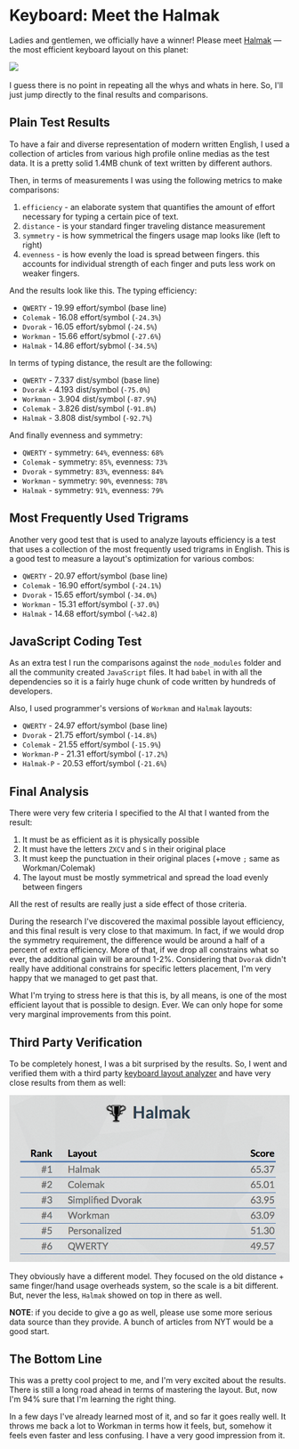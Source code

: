 # Keyboard: Meet the Halmak

Ladies and gentlemen, we officially have a winner! Please meet
[Halmak](https://github.com/MadRabbit/halmak) — the most efficient keyboard
layout on this planet:

![](https://github.com/MadRabbit/halmak/raw/master/screenshot.png)

I guess there is no point in repeating all the whys and whats in here. So, I'll
just jump directly to the final results and comparisons.

## Plain Test Results

To have a fair and diverse representation of modern written English, I used a
collection of articles from various high profile online medias as the test data.
It is a pretty solid 1.4MB chunk of text written by different authors.

Then, in terms of measurements I was using the following metrics to make comparisons:

1. `efficiency` - an elaborate system that quantifies the amount of effort necessary
   for typing a certain pice of text.
2. `distance` - is your standard finger traveling distance measurement
3. `symmetry` - is how symmetrical the fingers usage map looks like (left to right)
4. `evenness` - is how evenly the load is spread between fingers. this accounts
   for individual strength of each finger and puts less work on weaker fingers.

And the results look like this. The typing efficiency:

* `QWERTY` - 19.99 effort/symbol (base line)
* `Colemak` - 16.08 effort/symbol (`-24.3%`)
* `Dvorak` - 16.05 effort/sybmol (`-24.5%`)
* `Workman` - 15.66 effort/sybmol (`-27.6%`)
* `Halmak` - 14.86 effort/sybmol (`-34.5%`)

In terms of typing distance, the result are the following:

* `QWERTY` - 7.337 dist/symbol (base line)
* `Dvorak` - 4.193 dist/symbol (`-75.0%`)
* `Workman` - 3.904 dist/symbol (`-87.9%`)
* `Colemak` - 3.826 dist/symbol (`-91.8%`)
* `Halmak` - 3.808 dist/symbol (`-92.7%`)

And finally evenness and symmetry:

* `QWERTY` - symmetry: `64%`, evenness: `68%`
* `Colemak` - symmetry: `85%`, evenness: `73%`
* `Dvorak` - symmetry: `83%`, evenness: `84%`
* `Workman` - symmetry: `90%`, evenness: `78%`
* `Halmak` - symmetry: `91%`, evenness: `79%`

## Most Frequently Used Trigrams

Another very good test that is used to analyze layouts efficiency is a test that
uses a collection of the most frequently used trigrams in English. This is a good
test to measure a layout's optimization for various combos:

 * `QWERTY` - 20.97 effort/symbol (base line)
 * `Colemak` - 16.90 effort/symbol (`-24.1%`)
 * `Dvorak` - 15.65 effort/symbol (`-34.0%`)
 * `Workman` - 15.31 effort/symbol (`-37.0%`)
 * `Halmak` - 14.68 effort/symbol (`-%42.8`)

## JavaScript Coding Test

As an extra test I run the comparisons against the `node_modules` folder and all
the community created `JavaScript` files. It had `babel` in with all the dependencies
so it is a fairly huge chunk of code written by hundreds of developers.

Also, I used programmer's versions of `Workman` and `Halmak` layouts:

* `QWERTY` - 24.97 effort/symbol (base line)
* `Dvorak` - 21.75 effort/symbol (`-14.8%`)
* `Colemak` - 21.55 effort/symbol (`-15.9%`)
* `Workman-P` - 21.31 effort/symbol (`-17.2%`)
* `Halmak-P` - 20.53 effort/symbol (`-21.6%`)

## Final Analysis

There were very few criteria I specified to the AI that I wanted from the result:

1. It must be as efficient as it is physically possible
2. It must have the letters `ZXCV` and `S` in their original place
3. It must keep the punctuation in their original places (+move `;` same as Workman/Colemak)
3. The layout must be mostly symmetrical and spread the load evenly between fingers

All the rest of results are really just a side effect of those criteria.

During the research I've discovered the maximal possible layout efficiency, and
this final result is very close to that maximum. In fact, if we would drop the
symmetry requirement, the difference would be around a half of a percent of
extra efficiency. More of that, if we drop all constrains what so ever, the
additional gain will be around 1-2%. Considering that `Dvorak` didn't really have
additional constrains for specific letters placement, I'm very happy that we
managed to get past that.

What I'm trying to stress here is that this is, by all means, is one of the most
efficient layout that is possible to design. Ever. We can only hope for some very
marginal improvements from this point.

## Third Party Verification

To be completely honest, I was a bit surprised by the results. So, I went and
verified them with a third party
[keyboard layout analyzer](http://patorjk.com/keyboard-layout-analyzer/#/main)
and have very close results from them as well:

![](images/2016/04/halmak-results.png)

They obviously have a different model. They focused on the old distance + same
finger/hand usage overheads system, so the scale is a bit different. But, never
the less, `Halmak` showed on top in there as well.

__NOTE__: if you decide to give a go as well, please use some more serious data
source than they provide. A bunch of articles from NYT would be a good start.

## The Bottom Line

This was a pretty cool project to me, and I'm very excited about the results.
There is still a long road ahead in terms of mastering the layout. But, now
I'm 94% sure that I'm learning the right thing.

In a few days I've already learned most of it, and so far it goes really well.
It throws me back a lot to Workman in terms how it feels, but, somehow it feels
even faster and less confusing. I have a very good impression from it.
